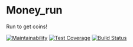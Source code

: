 # Money_run
Run to get coins!

[![Maintainability](https://api.codeclimate.com/v1/badges/daf3024cb8ffe3b68eca/maintainability)](https://codeclimate.com/github/Alvaro2112/Money_run/maintainability)
[![Test Coverage](https://api.codeclimate.com/v1/badges/daf3024cb8ffe3b68eca/test_coverage)](https://codeclimate.com/github/Alvaro2112/Money_run/test_coverage)
[![Build Status](https://api.cirrus-ci.com/github/Alvaro2112/Money_run.svg)](https://cirrus-ci.com/github/Alvaro2112/Money_run)
